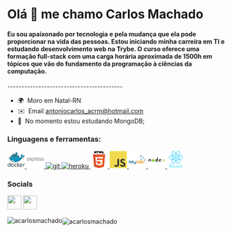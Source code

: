 Olá 👋 me chamo Carlos Machado
===============================

<h4>Eu sou apaixonado por tecnologia e pela mudança que ela pode proporcionar na vida das pessoas.
Estou iniciando minha carreira em TI e estudando desenvolvimento web na Trybe. O curso oferece uma formação full-stack com uma carga horária aproximada de 1500h em tópicos que vão do fundamento da programação à ciências da computação. </h4>
-----------------------------------------

* 🌍  Moro em Natal-RN
* ✉️  Email [antoniocarlos_acrm@hotmail.com](mailto:antoniocarlos_acrm@hotmail.com)
* 🧠  No momento estou estudando MongoDB;


<h3 align="left">Linguagens e ferramentas:</h3>
<p align="left"> <a href="https://www.docker.com/" target="_blank" rel="noreferrer"> <img src="https://raw.githubusercontent.com/devicons/devicon/master/icons/docker/docker-original-wordmark.svg" alt="docker" width="40" height="40"/> </a> <a href="https://expressjs.com" target="_blank" rel="noreferrer"> <img src="https://raw.githubusercontent.com/devicons/devicon/master/icons/express/express-original-wordmark.svg" alt="express" width="40" height="40"/> </a> <a href="https://git-scm.com/" target="_blank" rel="noreferrer"> <img src="https://www.vectorlogo.zone/logos/git-scm/git-scm-icon.svg" alt="git" width="40" height="40"/> </a> <a href="https://heroku.com" target="_blank" rel="noreferrer"> <img src="https://www.vectorlogo.zone/logos/heroku/heroku-icon.svg" alt="heroku" width="40" height="40"/> </a> <a href="https://www.w3.org/html/" target="_blank" rel="noreferrer"> <img src="https://raw.githubusercontent.com/devicons/devicon/master/icons/html5/html5-original-wordmark.svg" alt="html5" width="40" height="40"/> </a> <a href="https://developer.mozilla.org/en-US/docs/Web/JavaScript" target="_blank" rel="noreferrer"> <img src="https://raw.githubusercontent.com/devicons/devicon/master/icons/javascript/javascript-original.svg" alt="javascript" width="40" height="40"/> </a> <a href="https://www.mysql.com/" target="_blank" rel="noreferrer"> <img src="https://raw.githubusercontent.com/devicons/devicon/master/icons/mysql/mysql-original-wordmark.svg" alt="mysql" width="40" height="40"/> </a> <a href="https://nodejs.org" target="_blank" rel="noreferrer"> <img src="https://raw.githubusercontent.com/devicons/devicon/master/icons/nodejs/nodejs-original-wordmark.svg" alt="nodejs" width="40" height="40"/> </a> <a href="https://reactjs.org/" target="_blank" rel="noreferrer"> <img src="https://raw.githubusercontent.com/devicons/devicon/master/icons/react/react-original-wordmark.svg" alt="react" width="40" height="40"/> </a> </p>


### Socials

<p align="left"> <a href="https://www.github.com/https://github.com/ACarlosMachado" target="_blank" rel="noreferrer"><img src="https://raw.githubusercontent.com/danielcranney/readme-generator/main/public/icons/socials/github.svg" width="32" height="32" /></a> <a href="https://www.linkedin.com/in/ACarlosMachado" target="_blank" rel="noreferrer"><img src="https://raw.githubusercontent.com/danielcranney/readme-generator/main/public/icons/socials/linkedin.svg" width="32" height="32" /></a></p>


<p><img align="left" src="https://github-readme-stats.vercel.app/api/top-langs?username=acarlosmachado&show_icons=true&locale=en&layout=compact" alt="acarlosmachado" /> </p>

<p> <img align="center" src="https://github-readme-stats.vercel.app/api?username=acarlosmachado&show_icons=true&locale=en" alt="acarlosmachado" /> </p>
